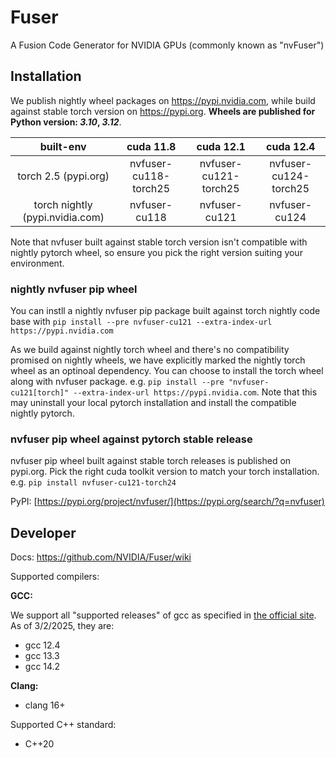<!--
 * SPDX-FileCopyrightText: Copyright (c) 2023-present NVIDIA CORPORATION & AFFILIATES.
 * All rights reserved.
 * SPDX-License-Identifier: BSD-3-Clause
-->

# Fuser

A Fusion Code Generator for NVIDIA GPUs (commonly known as "nvFuser")

## Installation

We publish nightly wheel packages on https://pypi.nvidia.com, while build against stable torch version on https://pypi.org.
**Wheels are published for Python version: _3.10_, _3.12_**.

built-env | cuda 11.8 | cuda 12.1 | cuda 12.4
:---: | :---: | :---: | :---:
torch 2.5 (pypi.org)| nvfuser-cu118-torch25 | nvfuser-cu121-torch25 | nvfuser-cu124-torch25
torch nightly (pypi.nvidia.com) | nvfuser-cu118 | nvfuser-cu121 | nvfuser-cu124

Note that nvfuser built against stable torch version isn't compatible with nightly pytorch wheel, so ensure you pick the right version suiting your environment.

### nightly nvfuser pip wheel

You can instll a nightly nvfuser pip package built against torch nightly code base with `pip install --pre nvfuser-cu121 --extra-index-url https://pypi.nvidia.com`

As we build against nightly torch wheel and there's no compatibility promised on nightly wheels, we have explicitly marked the nightly torch wheel as an optinoal dependency. You can choose to install the torch wheel along with nvfuser package. e.g.
`pip install --pre "nvfuser-cu121[torch]" --extra-index-url https://pypi.nvidia.com`.
Note that this may uninstall your local pytorch installation and install the compatible nightly pytorch.

### nvfuser pip wheel against pytorch stable release

nvfuser pip wheel built against stable torch releases is published on pypi.org. Pick the right cuda toolkit version to match your torch installation. e.g. `pip install nvfuser-cu121-torch24`

PyPI: [https://pypi.org/project/nvfuser/](https://pypi.org/search/?q=nvfuser)

## Developer

Docs: https://github.com/NVIDIA/Fuser/wiki

Supported compilers:

**GCC:**

We support all "supported releases" of gcc as specified in [the official site](https://gcc.gnu.org/).
As of 3/2/2025, they are:

- gcc 12.4
- gcc 13.3
- gcc 14.2

**Clang:**

- clang 16+

Supported C++ standard:

- C++20
